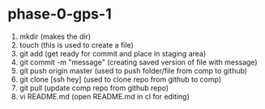 # phase-0-gps-1
1. mkdir (makes the dir) 
2. touch (this is used to create a file)
3. git add (get ready for commit and place in staging area)
4. git commit -m "message" (creating saved version of file with message)
5. git push origin master (used to push folder/file from comp to github)
6. git clone [ssh hey] (used to clone repo from github to comp)
7. git pull (update comp repo from github repo)
8. vi README.md (open README.md in cl for editing)
